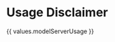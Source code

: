 # Usage Disclaimer

<!--
Use this document to highlight any restrictions or considerations that need to be made when interacting with this model server 
-->
{{ values.modelServerUsage }}